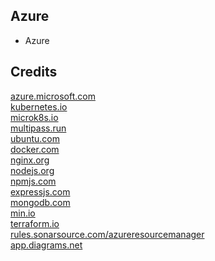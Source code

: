 Azure
-----

- Azure

Credits
-------
[azure.microsoft.com](https://azure.microsoft.com/)  
[kubernetes.io](https://kubernetes.io/)  
[microk8s.io](https://microk8s.io/)  
[multipass.run](https://multipass.run/)  
[ubuntu.com](https://ubuntu.com/)  
[docker.com](https://docker.com/)  
[nginx.org](https://nginx.org/)  
[nodejs.org](https://nodejs.org/)  
[npmjs.com](https://npmjs.com/)  
[expressjs.com](https://expressjs.com/)  
[mongodb.com](https://mongodb.com/)  
[min.io](https://min.io/)  
[terraform.io](https://terraform.io/)  
[rules.sonarsource.com/azureresourcemanager](https://rules.sonarsource.com/azureresourcemanager/)  
[app.diagrams.net](https://app.diagrams.net/)
